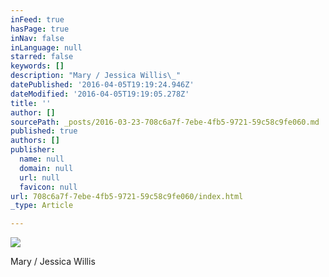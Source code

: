 ```yaml
---
inFeed: true
hasPage: true
inNav: false
inLanguage: null
starred: false
keywords: []
description: "Mary / Jessica Willis\_"
datePublished: '2016-04-05T19:19:24.946Z'
dateModified: '2016-04-05T19:19:05.278Z'
title: ''
author: []
sourcePath: _posts/2016-03-23-708c6a7f-7ebe-4fb5-9721-59c58c9fe060.md
published: true
authors: []
publisher:
  name: null
  domain: null
  url: null
  favicon: null
url: 708c6a7f-7ebe-4fb5-9721-59c58c9fe060/index.html
_type: Article

---
```

![](https://the-grid-user-content.s3-us-west-2.amazonaws.com/421d4860-901f-4915-adfb-55b0ad84de90.jpg)

Mary / Jessica Willis
